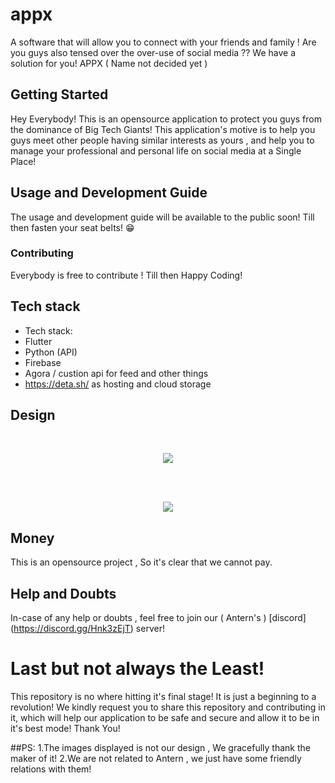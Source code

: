 # appx

A software that will allow you to connect with your friends and family ! Are you guys also tensed over the over-use of social media ?? We have a solution for you!  APPX ( Name not decided yet )

## Getting Started

Hey Everybody! This is an opensource application to protect you guys from the dominance of Big Tech Giants! This application's motive is to help you guys meet other people having similar interests as yours , and help you to manage your professional and personal life on social media at a Single Place!
## Usage and Development Guide
The usage and development guide will be available to the public soon! Till then fasten your seat belts! 😁

### Contributing 

Everybody is free to contribute ! Till then Happy Coding!

## Tech stack 
 - Tech stack:
 - Flutter
 - Python (API)
 - Firebase
 - Agora / custion api for feed and other things
 - https://deta.sh/ as hosting and cloud storage 
## Design 
<br/>

<p align="center">
  <img src="https://raw.githubusercontent.com/hybriddevs/appx/main/final.webp" />
</p>
<br/>
<br/>
<p align="center">
  <img src="https://raw.githubusercontent.com/hybriddevs/appx/main/unknown.png" />
</p>


## Money

This is an opensource project , So it's clear that we cannot pay.

## Help and Doubts

In-case of any help or doubts , feel free to join our ( Antern's ) [discord]  (https://discord.gg/Hnk3zEjT) server!



# Last but not always the Least!
This repository is no where hitting it's final stage! It is just a beginning to a revolution!
We kindly request you to share this repository and contributing in it,  which will help our application to be safe and secure and allow it to be in it's best mode! 
Thank You! 

##PS:
1.The images displayed is not our design , We gracefully thank the maker of it!
2.We are not related to Antern , we just have some friendly relations with them!
